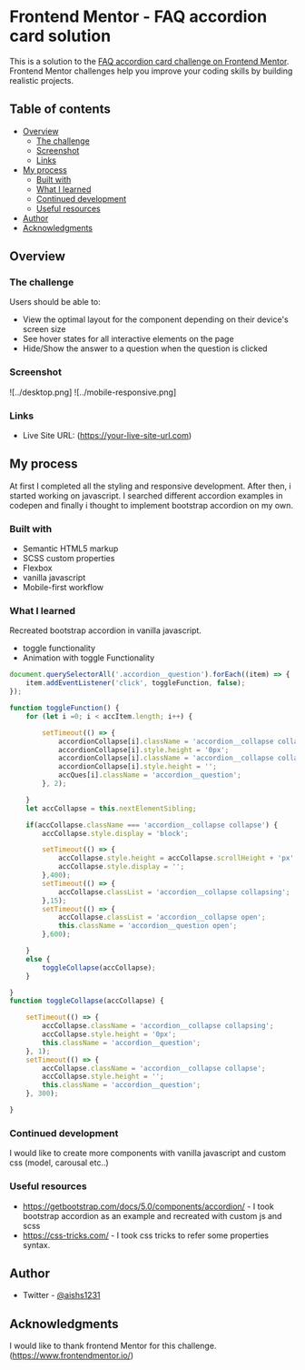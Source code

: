 # Frontend Mentor - FAQ accordion card solution

This is a solution to the [FAQ accordion card challenge on Frontend Mentor](https://www.frontendmentor.io/challenges/faq-accordion-card-XlyjD0Oam). Frontend Mentor challenges help you improve your coding skills by building realistic projects.

## Table of contents

- [Overview](#overview)
    - [The challenge](#the-challenge)
    - [Screenshot](#screenshot)
    - [Links](#links)
- [My process](#my-process)
    - [Built with](#built-with)
    - [What I learned](#what-i-learned)
    - [Continued development](#continued-development)
    - [Useful resources](#useful-resources)
- [Author](#author)
- [Acknowledgments](#acknowledgments)


## Overview

### The challenge

Users should be able to:

- View the optimal layout for the component depending on their device's screen size
- See hover states for all interactive elements on the page
- Hide/Show the answer to a question when the question is clicked

### Screenshot

![../desktop.png]
![../mobile-responsive.png]

### Links

- Live Site URL: (https://your-live-site-url.com)

## My process
At first I completed  all the styling and responsive development. After then, i started working on javascript. I searched different accordion examples in codepen and finally i thought to implement bootstrap accordion on my own.
### Built with

- Semantic HTML5 markup
- SCSS custom properties
- Flexbox
- vanilla javascript
- Mobile-first workflow


### What I learned

Recreated bootstrap accordion in vanilla javascript.

- toggle functionality
- Animation with toggle Functionality

```js
document.querySelectorAll('.accordion__question').forEach((item) => {
    item.addEventListener('click', toggleFunction, false);
});

function toggleFunction() {
    for (let i =0; i < accItem.length; i++) {

        setTimeout(() => {
            accordionCollapse[i].className = 'accordion__collapse collapsing';
            accordionCollapse[i].style.height = '0px';
            accordionCollapse[i].className = 'accordion__collapse collapse';
            accordionCollapse[i].style.height = '';
            accQues[i].className = 'accordion__question';
        }, 2);

    }
    let accCollapse = this.nextElementSibling;

    if(accCollapse.className === 'accordion__collapse collapse') {
        accCollapse.style.display = 'block';

        setTimeout(() => {
            accCollapse.style.height = accCollapse.scrollHeight + 'px';
            accCollapse.style.display = '';
        },400);
        setTimeout(() => {
            accCollapse.classList = 'accordion__collapse collapsing';
        },15);
        setTimeout(() => {
            accCollapse.classList = 'accordion__collapse open';
            this.className = 'accordion__question open';
        },600);

    }
    else {
        toggleCollapse(accCollapse);
    }

}
function toggleCollapse(accCollapse) {

    setTimeout(() => {
        accCollapse.className = 'accordion__collapse collapsing';
        accCollapse.style.height = '0px';
        this.className = 'accordion__question';
    }, 1);
    setTimeout(() => {
        accCollapse.className = 'accordion__collapse collapse';
        accCollapse.style.height = '';
        this.className = 'accordion__question';
    }, 300);

}

```
### Continued development

I would like to create more components with vanilla javascript and custom css (model, carousal etc..)

### Useful resources

- https://getbootstrap.com/docs/5.0/components/accordion/ - I took bootstrap accordion as an example and recreated with custom js and scss
- https://css-tricks.com/ - I took css tricks to refer some properties syntax.

## Author

- Twitter - [@aishs1231](https://twitter.com/aishs1231)

## Acknowledgments

I would like to thank frontend Mentor for this challenge. (https://www.frontendmentor.io/)
